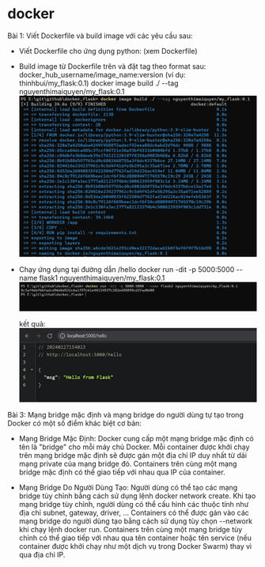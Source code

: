 # docker

Bài 1: Viết Dockerfile và build image với các yêu cầu sau:

- Viết Dockerfile cho ứng dụng python: (xem Dockerfile)
- Build image từ Dockerfile trên và đặt tag theo format sau: docker_hub_username/image_name:version (ví dụ: thinhbui/my_flask:0.1)
  docker image build ./ --tag nguyenthimaiquyen/my_flask:0.1
  ![Alt text](image.png)
- Chạy ứng dụng tại đường dẫn /hello
  docker run -dit -p 5000:5000 --name flask1 nguyenthimaiquyen/my_flask:0.1
  ![Alt text](image-1.png)

  kết quả:
  ![alt text](image-2.png)

Bài 3:
Mạng bridge mặc định và mạng bridge do người dùng tự tạo trong Docker có một số điểm khác biệt cơ bản:

- Mạng Bridge Mặc Định:
  Docker cung cấp một mạng bridge mặc định có tên là "bridge" cho mỗi máy chủ Docker.
  Mỗi container được khởi chạy trên mạng bridge mặc định sẽ được gán một địa chỉ IP duy nhất từ dải mạng private của mạng bridge đó.
  Containers trên cùng một mạng bridge mặc định có thể giao tiếp với nhau qua IP của container.

- Mạng Bridge Do Người Dùng Tạo:
  Người dùng có thể tạo các mạng bridge tùy chỉnh bằng cách sử dụng lệnh docker network create.
  Khi tạo mạng bridge tùy chỉnh, người dùng có thể cấu hình các thuộc tính như địa chỉ subnet, gateway, driver, ...
  Containers có thể được gán vào các mạng bridge do người dùng tạo bằng cách sử dụng tùy chọn --network khi chạy lệnh docker run.
  Containers trên cùng một mạng bridge tùy chỉnh có thể giao tiếp với nhau qua tên container hoặc tên service (nếu container được khởi chạy như một dịch vụ trong Docker Swarm) thay vì qua địa chỉ IP.
